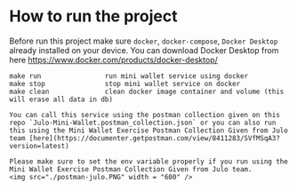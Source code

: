 # How to run the project
Before run this project make sure `docker`, `docker-compose`, `Docker Desktop` already installed on your device.
You can download Docker Desktop from here https://www.docker.com/products/docker-desktop/

```
make run                run mini wallet service using docker
make stop               stop mini wallet service on docker
make clean              clean docker image container and volume (this will erase all data in db)

You can call this service using the postman collection given on this repo `Julo-Mini-Wallet.postman_collection.json` or you can also run this using the Mini Wallet Exercise Postman Collection Given from Julo team [here](https://documenter.getpostman.com/view/8411283/SVfMSqA3?version=latest)

Please make sure to set the env variable properly if you run using the Mini Wallet Exercise Postman Collection Given from Julo team.
<img src="./postman-julo.PNG" width = "600" />